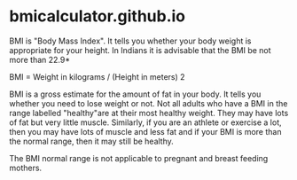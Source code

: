 # bmicalculator.github.io
BMI is "Body Mass Index". It tells you whether your body weight is appropriate for your height.
In Indians it is advisable that the BMI be not more than 22.9* 

BMI = Weight in kilograms / (Height in meters) 2 

BMI is a gross estimate for the amount of fat in your body. It tells you whether you need to lose weight or not. Not all adults who have a BMI in the range labelled "healthy"are at their most healthy weight. They may have lots of fat but very little muscle. Similarly, if you are an athlete or exercise a lot, then you may have lots of muscle and less fat and if your BMI is more than the normal range, then it may still be healthy. 

The BMI normal range is not applicable to pregnant and breast feeding mothers.
